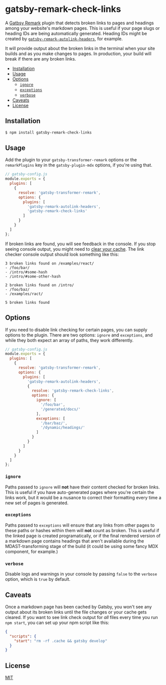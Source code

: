 # gatsby-remark-check-links

A [Gatbsy Remark](https://www.gatsbyjs.org/packages/gatsby-transformer-remark/) plugin that detects broken links to pages and headings among your website's markdown pages. This is useful if your page slugs or heading IDs are being automatically generated. Heading IDs might be created by [`gatsby-remark-autolink-headers`](https://www.gatsbyjs.org/packages/gatsby-remark-autolink-headers/), for example.

It will provide output about the broken links in the terminal when your site builds and as you make changes to pages. In production, your build will break if there are any broken links.

- [Installation](#installation)
- [Usage](#usage)
- [Options](#options)
  - [`ignore`](#ignore)
  - [`exceptions`](#exceptions)
  - [`verbose`](#verbose)
- [Caveats](#caveats)
- [License](#license)

## Installation

```bash
$ npm install gatsby-remark-check-links
```

## Usage

Add the plugin to your `gatsby-transformer-remark` options or the `remarkPlugins` key in the `gatsby-plugin-mdx` options, if you're using that.

```js
// gatsby-config.js
module.exports = {
  plugins: [
    {
      resolve: 'gatsby-transformer-remark',
      options: {
        plugins: [
          'gatsby-remark-autolink-headers',
          'gatsby-remark-check-links'
        ]
      }
    }
  ]
};
```

If broken links are found, you will see feedback in the console. If you stop seeing console output, you might need to [clear your cache](#caveats). The link checker console output should look something like this:

```
3 broken links found on /examples/react/
- /foo/bar/
- /intro/#some-hash
- /intro/#some-other-hash
⠀
2 broken links found on /intro/
- /foo/baz/
- /examples/ract/
⠀
5 broken links found
```

## Options

If you need to disable link checking for certain pages, you can supply options to the plugin. There are two options: `ignore` and `exceptions`, and while they both expect an array of paths, they work differently.

```js
// gatsby-config.js
module.exports = {
  plugins: [
    {
      resolve: 'gatsby-transformer-remark',
      options: {
        plugins: [
          'gatsby-remark-autolink-headers',
          {
            resolve: 'gatsby-remark-check-links',
            options: {
              ignore: [
                '/foo/bar',
                '/generated/docs/'
              ],
              exceptions: [
                '/bar/baz/',
                '/dynamic/headings/'
              ]
            }
          }
        ]
      }
    }
  ]
};
```

### `ignore`

Paths passed to `ignore` will **not** have their content checked for broken links. This is useful if you have auto-generated pages where you're certain the links work, but it would be a nusance to correct their formatting every time a new set of pages is generated.

### `exceptions`

Paths passed to `exceptions` will ensure that any links from other pages to these paths or hashes within them will **not** count as broken. This is useful if the linked page is created programatically, or if the final rendered version of a markdown page contains headings that aren't available during the MDAST-transforming stage of the build (it could be using some fancy MDX component, for example.)

### `verbose`

Disable logs and warnings in your console by passing `false` to the `verbose` option, which is `true` by default.

## Caveats

Once a markdown page has been cached by Gatsby, you won't see any output about its broken links until the file changes or your cache gets cleared. If you want to see link check output for *all* files every time you run `npm start`, you can set up your npm script like this:

```json
{
  "scripts": {
    "start": "rm -rf .cache && gatsby develop"
  }
}
```

## License

[MIT](./LICENSE)
